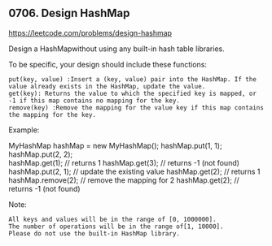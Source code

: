 ## 0706. Design HashMap

https://leetcode.com/problems/design-hashmap

Design a HashMapwithout using any built-in hash table libraries.

To be specific, your design should include these functions:

    put(key, value) :Insert a (key, value) pair into the HashMap. If the value already exists in the HashMap, update the value.
    get(key): Returns the value to which the specified key is mapped, or -1 if this map contains no mapping for the key.
    remove(key) :Remove the mapping for the value key if this map contains the mapping for the key.

Example:

MyHashMap hashMap = new MyHashMap();
hashMap.put(1, 1);  
hashMap.put(2, 2);  
hashMap.get(1); // returns 1
hashMap.get(3); // returns -1 (not found)
hashMap.put(2, 1); // update the existing value
hashMap.get(2); // returns 1
hashMap.remove(2); // remove the mapping for 2
hashMap.get(2); // returns -1 (not found)

Note:

    All keys and values will be in the range of [0, 1000000].
    The number of operations will be in the range of[1, 10000].
    Please do not use the built-in HashMap library.

